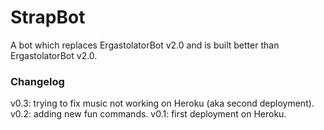 # StrapBot
A bot which replaces ErgastolatorBot v2.0 and is built better than ErgastolatorBot v2.0.

### Changelog
v0.3: trying to fix music not working on Heroku (aka second deployment).
v0.2: adding new fun commands.
v0.1: first deployment on Heroku.
